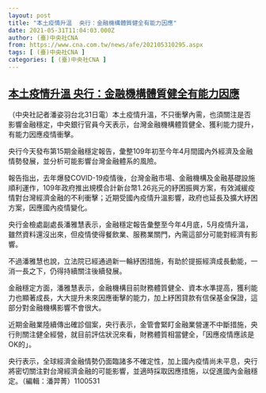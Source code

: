 ```yaml
---
layout: post
title: "本土疫情升溫  央行：金融機構體質健全有能力因應"
date: 2021-05-31T11:04:03.000Z
author: (臺)中央社CNA
from: https://www.cna.com.tw/news/afe/202105310295.aspx
tags: [ (臺)中央社CNA ]
categories: [ (臺)中央社CNA ]
---
```

<!--1622459043000-->
[本土疫情升溫  央行：金融機構體質健全有能力因應](https://www.cna.com.tw/news/afe/202105310295.aspx)
------

<div>
<div></div><div class="paragraph"><p>（中央社記者潘姿羽台北31日電）本土疫情升溫，不只衝擊內需，也須關注是否影響金融穩定，中央銀行官員今天表示，台灣金融機構體質健全、獲利能力提升，有能力因應疫情衝擊。</p><p>央行今天發布第15期金融穩定報告，彙整109年初至今年4月間國內外經濟及金融情勢發展，並分析可能影響台灣金融體系的風險。</p><p>報告指出，去年爆發COVID-19疫情後，台灣金融市場、金融機構及金融基礎設施順利運作，109年政府推出規模合計新台幣1.26兆元的紓困振興方案，有效減緩疫情對台灣經濟金融的不利衝擊；近期受國內疫情升溫影響，政府也延長及擴大紓困方案，因應國內疫情變化。</p><p>央行金檢處副處長潘雅慧表示，金融穩定報告彙整至今年4月底，5月疫情升溫，雖然資料還沒出來，但疫情使得餐飲業、服務業關門，內需這部分可能對經濟有影響。</p><p>不過潘雅慧也說，立法院已經通過新一輪紓困措施，有助於提振經濟成長動能，一消一長之下，仍得持續關注後續發展。</p><p>金融穩定方面，潘雅慧表示，金融機構目前財務體質健全、資本水準提高，獲利能力也顯著成長，大大提升未來因應衝擊的能力，加上紓困貸款有信保基金保證，這部分對金融機構影響不會很大。</p><p>近期金融業陸續傳出確診個案，央行表示，金管會緊盯金融業營運不中斷措施，央行則關注健全經營，就目前評估狀況來看，財務體質相當健全，「因應疫情應該是OK的」。</p><p>央行表示，全球經濟金融情勢仍面臨諸多不確定性，加上國內疫情尚未平息，央行將密切關注對台灣經濟金融的可能影響，並適時採取因應措施，以促進國內金融穩定。（編輯：潘羿菁）1100531</p></div>
</div>
